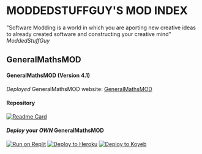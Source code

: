 # MODDEDSTUFFGUY'S MOD INDEX
"Software Modding is a world in which you are aporting new creative ideas to already created software and constructing your creative mind"
*ModdedStuffGuy*

## GeneralMathsMOD
#### **GeneralMathsMOD** (Version **4.1**) 
*Deployed* GeneralMathsMOD website: [GeneralMathsMOD](https://generalm4ths.peroorep.repl.co/)
#### Repository
[![Readme Card](https://github-readme-stats.vercel.app/api/pin/?username=moddedstuffguy&repo=GeneralMathsMOD&theme=synthwave)](https://github.com/moddedstuffguy/GeneralMathsMOD)
#### *Deploy* your ***OWN*** GeneralMathsMOD
[![Run on Replit](https://raw.githubusercontent.com/BinBashBanana/deploy-buttons/master/buttons/remade/replit.svg)](https://replit.com/github/moddedstuffguy/GeneralMathsMOD)
[![Deploy to Heroku](https://raw.githubusercontent.com/BinBashBanana/deploy-buttons/master/buttons/remade/heroku.svg)](https://heroku.com/deploy/?template=https://github.com/moddedstuffguy/GeneralMathsMOD)
[![Deploy to Koyeb](https://binbashbanana.github.io/deploy-buttons/buttons/remade/koyeb.svg)](https://app.koyeb.com/deploy?type=git&frepository=github.com/moddedstuffguy/GeneralMathsMOD)
